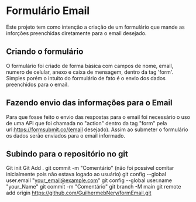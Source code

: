 # Formulário Email

Este projeto tem como intenção a criação de um formulário que mande as inforções preenchidas diretamente para o email desejado.


## Criando o formulário

O formulário foi criado de forma básica com campos de nome, email, numero de celular, anexo e caixa de mensagem, dentro da tag 'form'. Simples porém o intuito do formulário de fato é o envio dos dados preenchidos para o email.

## Fazendo envio das informações para o Email

Para que fosse feito o envio das respostas para o email foi necessário o uso de uma API que foi chamada no "action" dentro da tag "form" pela url:https://formsubmit.co/(email desejado). Assim ao submeter o formulário os dados serão enviados para o email informado.

## Subindo para o repositório no git


Git init
Git Add .
git commit -m "Comentário"
(não foi possivel comitar inicialmente pois não estava logado ao usuário)
git config --global user.email "your_email@example.com"
git config --global user.name "your_Name"
git commit -m "Comentário"
git branch -M main
git remote add origin https://github.com/GuilhermebNery/formEmail.git
